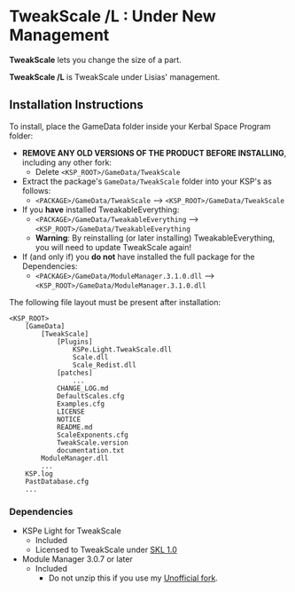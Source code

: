# TweakScale /L : Under New Management

**TweakScale** lets you change the size of a part.

**TweakScale /L** is TweakScale under Lisias' management.


## Installation Instructions

To install, place the GameData folder inside your Kerbal Space Program folder:

* **REMOVE ANY OLD VERSIONS OF THE PRODUCT BEFORE INSTALLING**, including any other fork:
	+ Delete `<KSP_ROOT>/GameData/TweakScale`
* Extract the package's `GameData/TweakScale` folder into your KSP's as follows:
	+ `<PACKAGE>/GameData/TweakScale` --> `<KSP_ROOT>/GameData/TweakScale`
* If you **have** installed TweakableEverything:
	+ `<PACKAGE>/GameData/TweakableEverything` --> `<KSP_ROOT>/GameData/TweakableEverything`
	+ **Warning**: By reinstalling (or later installing) TweakableEverything, you will need to update TweakScale again!
* If (and only if) you **do not** have installed the full package for the Dependencies:
	+ `<PACKAGE>/GameData/ModuleManager.3.1.0.dll` --> `<KSP_ROOT>/GameData/ModuleManager.3.1.0.dll`

The following file layout must be present after installation:

```
<KSP_ROOT>
	[GameData]
		[TweakScale]
			[Plugins]
				KSPe.Light.TweakScale.dll
				Scale.dll
				Scale_Redist.dll
			[patches]
				...
			CHANGE_LOG.md
			DefaultScales.cfg
			Examples.cfg
			LICENSE
			NOTICE
			README.md
			ScaleExponents.cfg
			TweakScale.version
			documentation.txt
		ModuleManager.dll
		...
	KSP.log
	PastDatabase.cfg
	...
```


### Dependencies

* KSPe Light for TweakScale
	+ Included
	+ Licensed to TweakScale under [SKL 1.0](https://ksp.lisias.net/SKL-1_0.txt)
* Module Manager 3.0.7 or later
	+ Included
		- Do not unzip this if you use my [Unofficial fork](https://github.com/net-lisias-kspu/ModuleManager). 
